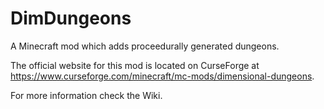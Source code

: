 # DimDungeons
A Minecraft mod which adds proceedurally generated dungeons.

The official website for this mod is located on CurseForge at https://www.curseforge.com/minecraft/mc-mods/dimensional-dungeons.

For more information check the Wiki.
